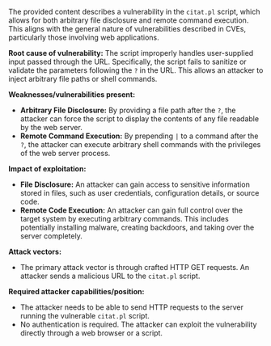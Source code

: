 The provided content describes a vulnerability in the `citat.pl` script, which allows for both arbitrary file disclosure and remote command execution. This aligns with the general nature of vulnerabilities described in CVEs, particularly those involving web applications.

**Root cause of vulnerability:**
The script improperly handles user-supplied input passed through the URL. Specifically, the script fails to sanitize or validate the parameters following the `?` in the URL. This allows an attacker to inject arbitrary file paths or shell commands.

**Weaknesses/vulnerabilities present:**
- **Arbitrary File Disclosure:** By providing a file path after the `?`, the attacker can force the script to display the contents of any file readable by the web server.
- **Remote Command Execution:** By prepending `|` to a command after the `?`, the attacker can execute arbitrary shell commands with the privileges of the web server process.

**Impact of exploitation:**
- **File Disclosure:** An attacker can gain access to sensitive information stored in files, such as user credentials, configuration details, or source code.
- **Remote Code Execution:** An attacker can gain full control over the target system by executing arbitrary commands. This includes potentially installing malware, creating backdoors, and taking over the server completely.

**Attack vectors:**
- The primary attack vector is through crafted HTTP GET requests. An attacker sends a malicious URL to the `citat.pl` script.

**Required attacker capabilities/position:**
- The attacker needs to be able to send HTTP requests to the server running the vulnerable `citat.pl` script.
- No authentication is required. The attacker can exploit the vulnerability directly through a web browser or a script.